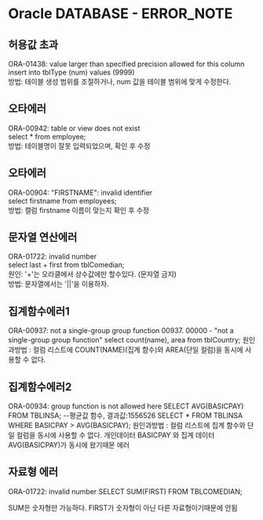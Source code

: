 # Oracle DATABASE - ERROR_NOTE 

## 허용값 초과
ORA-01438: value larger than specified precision allowed for this column   
insert into tblType (num) values (9999)   
방법: 테이블 생성 범위를 조절하거나, num 값을 테이블 범위에 맞게 수정한다.   

## 오타에러 
ORA-00942: table or view does not exist   
select * from employee;     
방법: 테이블명이 잘못 입력되었으며, 확인 후 수정    

## 오타에러
ORA-00904: "FIRSTNAME": invalid identifier   
select firstname from employees;    
방법: 캘럼 firstname 이름이 맞는지 확인 후 수정  

## 문자열 연산에러    
ORA-01722: invalid number   
select last + first from tblComedian;  
원인: '+'는 오라클에서 상수값에만 할수있다. (문자열 금지)  
방법: 문자열에서는 '||'을 이용하자.  

## 집계함수에러1
ORA-00937: not a single-group group function
00937. 00000 -  "not a single-group group function"
select count(name), area from tblCountry;
원인과방법 : 컬럼 리스트에 COUNT(NAME)(집계 함수)와 AREA(단일 컬럼)을 동시에 사용할 수 없다.


## 집계함수에러2
ORA-00934: group function is not allowed here
SELECT AVG(BASICPAY) FROM TBLINSA; --평균값 함수, 결과값:1556526
SELECT * FROM TBLINSA WHERE BASICPAY > AVG(BASICPAY);
원인과방법 : 컬럼 리스트에 집계 함수와 단일 컬럼을 동시에 사용할 수 없다.
개인데이터 BASICPAY 와 집계 데이터 AVG(BASICPAY)가 동시에 왔기때문 에러

## 자료형 에러
ORA-01722: invalid number
SELECT SUM(FIRST) FROM TBLCOMEDIAN;

SUM은 숫자형만 가능하다. FIRST가 숫자형이 아닌 다른 자료형이기때문에 안됨
